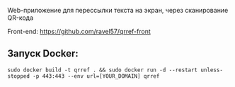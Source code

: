 Web-приложение для перессылки текста на экран, через сканирование QR-кода 

Front-end: https://github.com/ravel57/qrref-front

Запуск Docker:
-
``` 
sudo docker build -t qrref . && sudo docker run -d --restart unless-stopped -p 443:443 --env url=[YOUR_DOMAIN] qrref
```
